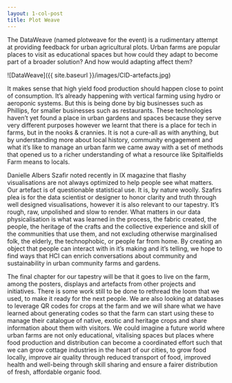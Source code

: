 ```yaml
---
layout: 1-col-post
title: Plot Weave
---
```


The DataWeave (named plotweave for the event) is a rudimentary attempt at providing feedback for urban agricultural plots. Urban farms are popular places to visit as educational spaces but how could they adapt to become part of a broader solution? And how would adapting affect them?

![DataWeave]({{ site.baseurl }}/images/CID-artefacts.jpg)

It makes sense that high yield food production should happen close to point of consumption. It’s already happening with vertical farming using hydro or aeroponic systems. But this is being done by big businesses such as Phillips, for smaller businesses such as restaurants. These technologies haven’t yet found a place in urban gardens and spaces because they serve very different purposes however we learnt that there is a place for tech in farms, but in the nooks & crannies. It is not a cure-all as with anything, but by understanding more about local history, community engagement and what it’s like to manage an urban farm we came away with a set of methods that opened us to a richer understanding of what a resource like Spitalfields Farm means to locals. 

Danielle Albers Szafir noted recently in IX magazine that flashy visualisations are not always optimized to help people see what matters. Our artefact is of questionable statistical use. It is, by nature woolly. Szafirs plea is for the data scientist or designer to honor clarity and truth through well designed visualisations, however it is also relevant to our tapestry. It’s rough, raw, unpolished and slow to render. What matters in our data physicalisation is what was learned in the process, the fabric created, the people, the heritage of the crafts and the collective experience and skill of the communities that use them, and not excluding otherwise marginalised folk, the elderly, the technophobic, or people far from home. By creating an object that people can interact with in it’s making and it’s telling, we hope to find ways that HCI can enrich conversations about community and sustainability in urban community farms and gardens.  


The final chapter for our tapestry will be that it goes to live on the farm, among the posters, displays and artefacts from other projects and initiatives. There is some work still to be done to rethread the loom that we used, to make it ready for the next people. We are also looking at databases to leverage QR codes for crops at the farm and we will share what we have learned about generating codes so that the farm can start using these to manage their catalogue of native, exotic and heritage crops and share information about them with visitors. We could imagine a future world where urban farms are not only educational, vitalising spaces but places where food production and distribution can become a coordinated effort such that we can grow cottage industries in the heart of our cities, to grow food locally, improve air quality through reduced transport of food, improved health and well-being through skill sharing and ensure a fairer distribution of fresh, affordable organic food.
